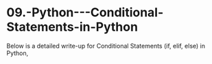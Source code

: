 # 09.-Python---Conditional-Statements-in-Python
Below is a detailed write-up for Conditional Statements (if, elif, else) in Python, 
